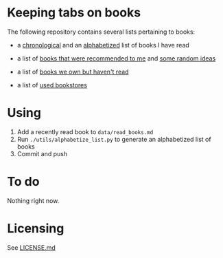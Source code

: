 # Keeping tabs on books

The following repository contains several lists pertaining to books: 

- a [chronological](./data/read_books.md) and an [alphabetized](./data/read_books_alpha.md) list of books I have read

- a list of [books that were recommended to me](./data/recommendations.md) and [some random ideas](./data/random.md)

- a list of [books we own but haven't read](./data/unread_books.md)

- a list of [used bookstores](./data/bookstores.md)

# Using

1. Add a recently read book to `data/read_books.md`
2. Run `./utils/alphabetize_list.py` to generate an alphabetized list of books
3. Commit and push

# To do
Nothing right now.

# Licensing

See [LICENSE.md](LICENSE.md)
